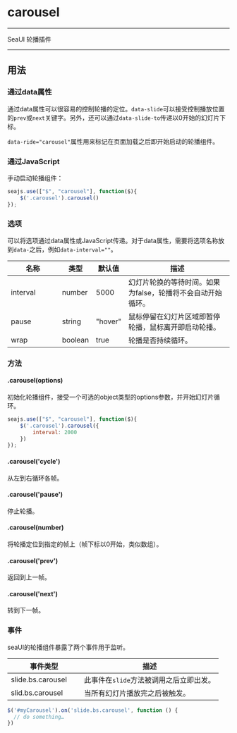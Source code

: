 # carousel

---

SeaUI 轮播插件

---

## 用法

### 通过data属性

通过data属性可以很容易的控制轮播的定位。`data-slide`可以接受控制播放位置的`prev`或`next`关键字。另外，还可以通过`data-slide-to`传递以0开始的幻灯片下标。

`data-ride="carousel"`属性用来标记在页面加载之后即开始启动的轮播组件。

### 通过JavaScript

手动启动轮播组件：

```javascript
seajs.use(["$", "carousel"], function($){
    $('.carousel').carousel()
});
```

### 选项

可以将选项通过data属性或JavaScript传递。对于data属性，需要将选项名称放到`data-`之后，例如`data-interval=""`。

<table class="table table-bordered table-striped">
    <thead>
     <tr>
       <th style="width: 100px;">名称</th>
       <th style="width: 50px;">类型</th>
       <th style="width: 50px;">默认值</th>
       <th>描述</th>
     </tr>
    </thead>
    <tbody>
     <tr>
       <td>interval</td>
       <td>number</td>
       <td>5000</td>
       <td>幻灯片轮换的等待时间。如果为false，轮播将不会自动开始循环。</td>
     </tr>
     <tr>
       <td>pause</td>
       <td>string</td>
       <td>"hover"</td>
       <td>鼠标停留在幻灯片区域即暂停轮播，鼠标离开即启动轮播。</td>
     </tr>
     <tr>
       <td>wrap</td>
       <td>boolean</td>
       <td>true</td>
       <td>轮播是否持续循环。</td>
     </tr>
    </tbody>
</table>

### 方法

#### .carousel(options)

初始化轮播组件，接受一个可选的object类型的options参数，并开始幻灯片循环。

```javascript
seajs.use(["$", "carousel"], function($){
    $('.carousel').carousel({
        interval: 2000
    })
});
```

#### .carousel('cycle')

从左到右循环各帧。

#### .carousel('pause')

停止轮播。

#### .carousel(number)

将轮播定位到指定的帧上（帧下标以0开始，类似数组）。

#### .carousel('prev')

返回到上一帧。

#### .carousel('next')

转到下一帧。

### 事件

seaUI的轮播组件暴露了两个事件用于监听。

<table class="table table-bordered table-striped">
    <thead>
     <tr>
       <th style="width: 150px;">事件类型</th>
       <th>描述</th>
     </tr>
    </thead>
    <tbody>
     <tr>
       <td>slide.bs.carousel</td>
       <td>此事件在<code>slide</code>方法被调用之后立即出发。</td>
     </tr>
     <tr>
       <td>slid.bs.carousel</td>
       <td>当所有幻灯片播放完之后被触发。</td>
     </tr>
    </tbody>
</table>

```javascript
$('#myCarousel').on('slide.bs.carousel', function () {
  // do something…
})
```
